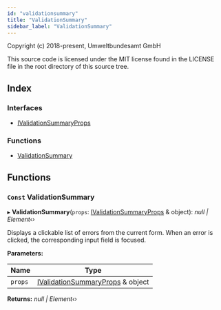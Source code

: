 ```yaml
---
id: "validationsummary"
title: "ValidationSummary"
sidebar_label: "ValidationSummary"
---
```


Copyright (c) 2018-present, Umweltbundesamt GmbH

This source code is licensed under the MIT license found in the
LICENSE file in the root directory of this source tree.

## Index

### Interfaces

* [IValidationSummaryProps](../interfaces/validationsummary.ivalidationsummaryprops.md)

### Functions

* [ValidationSummary](validationsummary.md#const-validationsummary)

## Functions

### `Const` ValidationSummary

▸ **ValidationSummary**(`props`: [IValidationSummaryProps](../interfaces/validationsummary.ivalidationsummaryprops.md) & object): *null | Element‹›*

Displays a clickable list of errors from the current form. When an
error is clicked, the corresponding input field is focused.

**Parameters:**

Name | Type |
------ | ------ |
`props` | [IValidationSummaryProps](../interfaces/validationsummary.ivalidationsummaryprops.md) & object |

**Returns:** *null | Element‹›*
